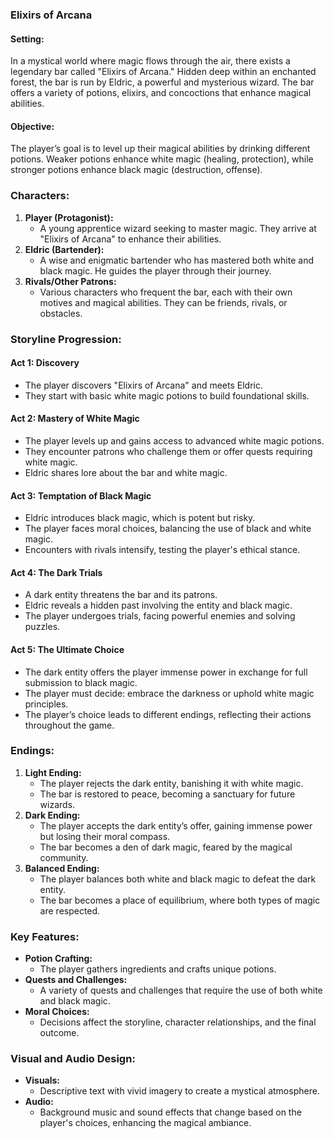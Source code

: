 ### Elixirs of Arcana

#### Setting:

In a mystical world where magic flows through the air, there exists a legendary bar called "Elixirs of Arcana." Hidden deep within an enchanted forest, the bar is run by Eldric, a powerful and mysterious wizard. The bar offers a variety of potions, elixirs, and concoctions that enhance magical abilities.

#### Objective:

The player’s goal is to level up their magical abilities by drinking different potions. Weaker potions enhance white magic (healing, protection), while stronger potions enhance black magic (destruction, offense).

### Characters:

1. **Player (Protagonist):**
   * A young apprentice wizard seeking to master magic. They arrive at "Elixirs of Arcana" to enhance their abilities.
2. **Eldric (Bartender):**
   * A wise and enigmatic bartender who has mastered both white and black magic. He guides the player through their journey.
3. **Rivals/Other Patrons:**
   * Various characters who frequent the bar, each with their own motives and magical abilities. They can be friends, rivals, or obstacles.

### Storyline Progression:

#### Act 1: Discovery

* The player discovers "Elixirs of Arcana" and meets Eldric.
* They start with basic white magic potions to build foundational skills.

#### Act 2: Mastery of White Magic

* The player levels up and gains access to advanced white magic potions.
* They encounter patrons who challenge them or offer quests requiring white magic.
* Eldric shares lore about the bar and white magic.

#### Act 3: Temptation of Black Magic

* Eldric introduces black magic, which is potent but risky.
* The player faces moral choices, balancing the use of black and white magic.
* Encounters with rivals intensify, testing the player's ethical stance.

#### Act 4: The Dark Trials

* A dark entity threatens the bar and its patrons.
* Eldric reveals a hidden past involving the entity and black magic.
* The player undergoes trials, facing powerful enemies and solving puzzles.

#### Act 5: The Ultimate Choice

* The dark entity offers the player immense power in exchange for full submission to black magic.
* The player must decide: embrace the darkness or uphold white magic principles.
* The player’s choice leads to different endings, reflecting their actions throughout the game.

### Endings:

1. **Light Ending:**
   * The player rejects the dark entity, banishing it with white magic.
   * The bar is restored to peace, becoming a sanctuary for future wizards.
2. **Dark Ending:**
   * The player accepts the dark entity’s offer, gaining immense power but losing their moral compass.
   * The bar becomes a den of dark magic, feared by the magical community.
3. **Balanced Ending:**
   * The player balances both white and black magic to defeat the dark entity.
   * The bar becomes a place of equilibrium, where both types of magic are respected.

### Key Features:

* **Potion Crafting:**
  * The player gathers ingredients and crafts unique potions.
* **Quests and Challenges:**
  * A variety of quests and challenges that require the use of both white and black magic.
* **Moral Choices:**
  * Decisions affect the storyline, character relationships, and the final outcome.

### Visual and Audio Design:

* **Visuals:**
  * Descriptive text with vivid imagery to create a mystical atmosphere.
* **Audio:**
  * Background music and sound effects that change based on the player's choices, enhancing the magical ambiance.

